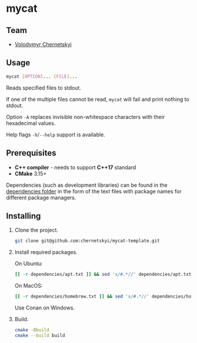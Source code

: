 # mycat

## Team

 - [Volodymyr Chernetskyi](https://github.com/chernetskyi)

## Usage

```bash
mycat [OPTION]... [FILE]...
```

Reads specified files to stdout.

If one of the multiple files cannot be read, `mycat` will fail and print nothing to stdout.

Option `-A` replaces invisible non-whitespace characters with their hexadecimal values.

Help flags `-h`/`--help` support is available.

## Prerequisites

 - **C++ compiler** - needs to support **C++17** standard
 - **CMake** 3.15+
 
Dependencies (such as development libraries) can be found in the [dependencies folder](./dependencies) in the form of the text files with package names for different package managers.

## Installing

1. Clone the project.
    ```bash
    git clone git@github.com:chernetskyi/mycat-template.git
    ```
2. Install required packages.

   On Ubuntu:
   ```bash
   [[ -r dependencies/apt.txt ]] && sed 's/#.*//' dependencies/apt.txt | xargs sudo apt-get install -y
   ```
   On MacOS:
   ```bash
   [[ -r dependencies/homebrew.txt ]] && sed 's/#.*//' dependencies/homebrew.txt | xargs brew install
   ```
   Use Conan on Windows.
3. Build.
    ```bash
    cmake -Bbuild
    cmake --build build
    ```
